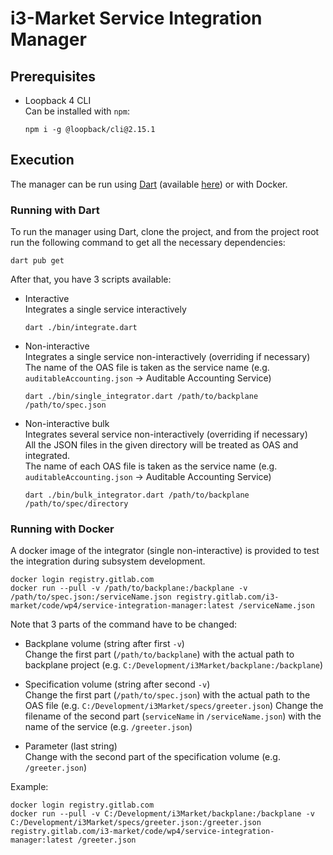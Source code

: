 # i3-Market Service Integration Manager

## Prerequisites

- Loopback 4 CLI  
  Can be installed with `npm`:
  ```shell
  npm i -g @loopback/cli@2.15.1
  ```

## Execution

The manager can be run using [Dart](https://dart.dev) (available [here](https://dart.dev/get-dart)) or with Docker.

### Running with Dart

To run the manager using Dart, clone the project, and from the project root run the following command to get all the 
necessary dependencies:

```shell script
dart pub get
```
After that, you have 3 scripts available:

- Interactive  
  Integrates a single service interactively
  ```shell
  dart ./bin/integrate.dart
  ```
- Non-interactive  
  Integrates a single service non-interactively (overriding if necessary)  
  The name of the OAS file is taken as the service name (e.g. `auditableAccounting.json` &rarr; Auditable Accounting Service)
  ```shell
  dart ./bin/single_integrator.dart /path/to/backplane /path/to/spec.json
  ```  
- Non-interactive bulk  
  Integrates several service non-interactively (overriding if necessary)  
  All the JSON files in the given directory will be treated as OAS and integrated.  
  The name of each OAS file is taken as the service name (e.g. `auditableAccounting.json` &rarr; Auditable Accounting Service)
  ```shell
  dart ./bin/bulk_integrator.dart /path/to/backplane /path/to/spec/directory
  ```  
  

### Running with Docker

A docker image of the integrator (single non-interactive) is provided to test the integration during subsystem development.

```shell
docker login registry.gitlab.com
docker run --pull -v /path/to/backplane:/backplane -v /path/to/spec.json:/serviceName.json registry.gitlab.com/i3-market/code/wp4/service-integration-manager:latest /serviceName.json
```
Note that 3 parts of the command have to be changed:  
- Backplane volume (string after first `-v`)  
  Change the first part (`/path/to/backplane`) with the actual path to backplane project (e.g. `C:/Development/i3Market/backplane:/backplane`)

- Specification volume (string after second `-v`)  
  Change the first part (`/path/to/spec.json`) with the actual path to the OAS file  (e.g. `C:/Development/i3Market/specs/greeter.json`)
  Change the filename of the second part (`serviceName` in `/serviceName.json`) with the name of the service (e.g. `/greeter.json`)  
  
- Parameter (last string)  
  Change with the second part of the specification volume (e.g. `/greeter.json`)

Example:
```shell
docker login registry.gitlab.com
docker run --pull -v C:/Development/i3Market/backplane:/backplane -v C:/Development/i3Market/specs/greeter.json:/greeter.json registry.gitlab.com/i3-market/code/wp4/service-integration-manager:latest /greeter.json
```